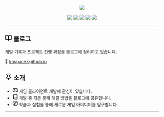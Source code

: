 <!-- 깃허브 물결 배너 -->
<p align="center">
  <img src="https://capsule-render.vercel.app/api?type=waving&color=6c757d&height=200&section=header&text=안녕하세요!&fontSize=40&fontColor=ffffff" />
</p>

<!-- 기술 스택 바로 아래 -->
<p align="center">
  <img src="https://img.shields.io/badge/Unity-100000?style=for-the-badge&logo=unity&logoColor=white" />
  <img src="https://img.shields.io/badge/Unreal-313131?style=for-the-badge&logo=unrealengine&logoColor=white" />
  <img src="https://img.shields.io/badge/C%23-239120?style=for-the-badge&logo=c-sharp&logoColor=white" />
  <img src="https://img.shields.io/badge/Git-F05032?style=for-the-badge&logo=git&logoColor=white" />
  <img src="https://img.shields.io/badge/Blender-F5792A?style=for-the-badge&logo=blender&logoColor=white" />
</p>

---

## <img src="https://raw.githubusercontent.com/lucide-icons/lucide/main/icons/book-open.svg" width="22" /> 블로그

개발 기록과 프로젝트 진행 과정을 블로그에 정리하고 있습니다.  

🔗 [lmspace7.github.io](https://lmspace7.github.io/)

## <img src="https://raw.githubusercontent.com/lucide-icons/lucide/main/icons/pin.svg" width="22" /> 소개

- <img src="https://raw.githubusercontent.com/lucide-icons/lucide/main/icons/gamepad-2.svg" width="18" /> 게임 클라이언트 개발에 관심이 있습니다.  
- <img src="https://raw.githubusercontent.com/lucide-icons/lucide/main/icons/book.svg" width="18" /> 개발 중 겪은 문제 해결 방법을 블로그에 공유합니다.  
- <img src="https://raw.githubusercontent.com/lucide-icons/lucide/main/icons/compass.svg" width="18" /> 학습과 실험을 통해 새로운 게임 아이디어를 탐구합니다.  

---
